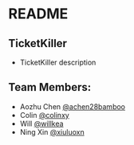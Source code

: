 # README

## TicketKiller

* TicketKiller description

## Team Members:

* Aozhu Chen [@achen28bamboo](https://github.com/achen28bamboo)
* Colin [@colinxy](https://github.com/colinxy)
* Will [@willkea](https://github.com/willkea)
* Ning Xin [@xiuluoxn](https://github.com/xiuluoxn)

